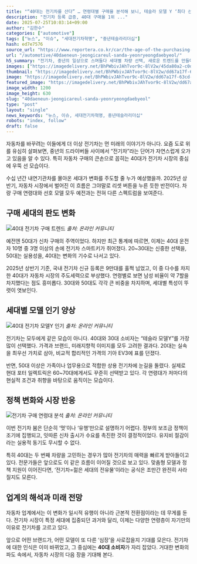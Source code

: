 ```yaml
---
title: "“40대는 전기차를 산다” … 연령대별 구매율 분석해 보니, 테슬라 모델 Y ‘최다 선택’"
description: "전기차 등록 급증, 40대 구매율 1위 ..."
date: 2025-07-25T10:03:14+09:00
author: "김한수"
categories: ["automotive"]
tags: ["뉴스", "이슈", "세대전기차혁명", "중년테슬라리더십"]
hash: ed7e7576
source_url: "https://www.reportera.co.kr/car/the-age-of-the-purchasing-group-of-ev/"
url: "/automotive/40daeneun-jeongicareul-sanda-yeonryeongdaebyeol/"
h5_summary: "전기차, 중년의 일상으로 스며들다 세대별 차량 선택, 새로운 트렌드를 만들다"
images: ["https://imagedelivery.net/BhPWbivJAhTvor9c-8lV2w/45da80a2-c0d1-4556-6da4-e291d70c1500/public", "https://imagedelivery.net/BhPWbivJAhTvor9c-8lV2w/dd67a17f-63cd-41b2-9c90-fe706cee1e00/public", "https://imagedelivery.net/BhPWbivJAhTvor9c-8lV2w/dfcc8caa-5115-4719-6b7e-bf615d23bb00/public", "https://imagedelivery.net/BhPWbivJAhTvor9c-8lV2w/c625c2db-c067-4cf6-3d52-7e6e7abd1600/public"]
thumbnail: "https://imagedelivery.net/BhPWbivJAhTvor9c-8lV2w/dd67a17f-63cd-41b2-9c90-fe706cee1e00/public"
image: "https://imagedelivery.net/BhPWbivJAhTvor9c-8lV2w/dd67a17f-63cd-41b2-9c90-fe706cee1e00/public"
featured_image: "https://imagedelivery.net/BhPWbivJAhTvor9c-8lV2w/dd67a17f-63cd-41b2-9c90-fe706cee1e00/public"
image_width: 1200
image_height: 630
slug: "40daeneun-jeongicareul-sanda-yeonryeongdaebyeol"
type: "post"
layout: "single"
news_keywords: "뉴스, 이슈, 세대전기차혁명, 중년테슬라리더십"
robots: "index, follow"
draft: false
---
```


자동차를 바꾸려는 이들에게 더 이상 전기차는 먼 미래의 이야기가 아니다. 요즘 도로 위를 유심히 살펴보면, 중년의 드라이버들 사이에서 “전기차”라는 단어가 자연스럽게 오가고 있음을 알 수 있다. 특히 자동차 구매의 큰손으로 꼽히는 40대가 전기차 시장의 중심에 우뚝 선 모습이다.

수십 년간 내연기관차를 몰아온 세대가 변화를 주도할 줄 누가 예상했을까. 2025년 상반기, 자동차 시장에서 벌어진 이 흐름은 그야말로 리셋 버튼을 누른 듯한 반전이다. 차량 구매 연령대와 선호 모델 모두 예전과는 전혀 다른 스펙트럼을 보여준다.

## 구매 세대의 판도 변화

![40대 전기차 구매 트렌드](https://imagedelivery.net/BhPWbivJAhTvor9c-8lV2w/dfcc8caa-5115-4719-6b7e-bf615d23bb00/public)
*출처: 온라인 커뮤니티*


예전엔 50대가 신차 구매의 주역이었다. 하지만 최근 통계에 따르면, 이제는 40대 운전자 10명 중 3명 이상의 손에 전기차 스마트키가 쥐어졌다. 20~30대는 신중한 선택을, 50대는 실용성을, 40대는 변화의 기수로 나서고 있다.

2025년 상반기 기준, 국내 전기차 신규 등록은 9만대를 훌쩍 넘었고, 이 중 다수를 차지한 40대가 자동차 시장의 주도세력으로 부상했다. 연령별로 보면 남성 비율이 약 7할을 차지했다는 점도 흥미롭다. 30대와 50대도 각각 큰 비중을 차지하며, 세대별 특성이 뚜렷이 엿보인다.

## 세대별 모델 인기 양상

![40대 전기차 모델Y 인기](https://imagedelivery.net/BhPWbivJAhTvor9c-8lV2w/c625c2db-c067-4cf6-3d52-7e6e7abd1600/public)
*출처: 온라인 커뮤니티*


전기차는 모두에게 같은 모습이 아니다. 40대와 30대 소비자는 “테슬라 모델Y”를 가장 많이 선택했다. 가격과 브랜드, 미래지향적 이미지를 모두 고려한 결과다. 20대는 실속을 최우선 가치로 삼아, 비교적 합리적인 가격의 기아 EV3에 표를 던졌다.

반면, 50대 이상은 가족이나 업무용으로 적합한 상용 전기차에 눈길을 돌렸다. 실제로 현대 포터 일렉트릭은 60~70대에게서도 꾸준히 선택받고 있다. 각 연령대가 저마다의 현실적 조건과 취향을 바탕으로 움직이는 모습이다.

## 정책 변화와 시장 반응

![전기차 구매 연령대 분석](https://imagedelivery.net/BhPWbivJAhTvor9c-8lV2w/45da80a2-c0d1-4556-6da4-e291d70c1500/public)
*출처: 온라인 커뮤니티*


이번 전기차 붐은 단순히 ‘멋’이나 ‘유행’만으로 설명하기 어렵다. 정부의 보조금 정책이 조기에 집행되고, 잇따른 신차 출시가 수요를 촉진한 것이 결정적이었다. 유지비 절감이라는 실용적 동기도 무시할 수 없다.

특히 40대는 두 번째 차량을 고민하는 경우가 많아 전기차의 매력을 빠르게 받아들이고 있다. 전문가들은 앞으로도 이 같은 흐름이 이어질 것으로 보고 있다. 맞춤형 모델과 정책 지원이 이어진다면, ‘전기차=젊은 세대의 전유물’이라는 공식은 조만간 완전히 사라질지도 모른다.

## 업계의 해석과 미래 전망

자동차 업계에서는 이 변화가 일시적 유행이 아니라 근본적 전환점이라는 데 무게를 둔다. 전기차 시장이 특정 세대에 집중되던 과거와 달리, 이제는 다양한 연령층이 자기만의 이유로 전기차를 고르고 있다.

앞으로 어떤 브랜드가, 어떤 모델이 또 다른 ‘심장’을 사로잡을지 기대를 모은다. 전기차에 대한 인식은 이미 바뀌었고, 그 중심에는 **40대 소비자**가 자리 잡았다. 거대한 변화의 파도 속에서, 자동차 시장의 다음 장을 기대해 본다.
